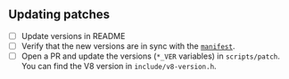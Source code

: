 ## Updating patches

- [ ] Update versions in README
- [ ] Verify that the new versions are in sync with the [`manifest`](https://nwjs.io/version).
- [ ] Open a PR and update the versions (`*_VER` variables) in `scripts/patch`. You can find the V8 version in `include/v8-version.h`.
